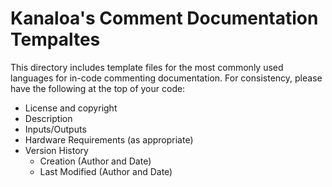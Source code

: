 # Kanaloa's Comment Documentation Tempaltes
This directory includes template files for the most commonly used languages for in-code commenting documentation. For consistency, please have the following at the top of your code:
- License and copyright
- Description
- Inputs/Outputs
- Hardware Requirements (as appropriate)
- Version History
    - Creation (Author and Date)
    - Last Modified (Author and Date)